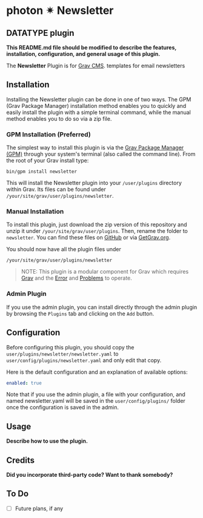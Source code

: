 # photon ✴ Newsletter
## DATATYPE plugin

**This README.md file should be modified to describe the features, installation, configuration, and general usage of this plugin.**

The **Newsletter** Plugin is for [Grav CMS](http://github.com/getgrav/grav). templates for email newsletters

## Installation

Installing the Newsletter plugin can be done in one of two ways. The GPM (Grav Package Manager) installation method enables you to quickly and easily install the plugin with a simple terminal command, while the manual method enables you to do so via a zip file.

### GPM Installation (Preferred)

The simplest way to install this plugin is via the [Grav Package Manager (GPM)](http://learn.getgrav.org/advanced/grav-gpm) through your system's terminal (also called the command line).  From the root of your Grav install type:

    bin/gpm install newsletter

This will install the Newsletter plugin into your `/user/plugins` directory within Grav. Its files can be found under `/your/site/grav/user/plugins/newsletter`.

### Manual Installation

To install this plugin, just download the zip version of this repository and unzip it under `/your/site/grav/user/plugins`. Then, rename the folder to `newsletter`. You can find these files on [GitHub](https://github.com/i-am-phi/grav-plugin-newsletter) or via [GetGrav.org](http://getgrav.org/downloads/plugins#extras).

You should now have all the plugin files under

    /your/site/grav/user/plugins/newsletter

> NOTE: This plugin is a modular component for Grav which requires [Grav](http://github.com/getgrav/grav) and the [Error](https://github.com/getgrav/grav-plugin-error) and [Problems](https://github.com/getgrav/grav-plugin-problems) to operate.

### Admin Plugin

If you use the admin plugin, you can install directly through the admin plugin by browsing the `Plugins` tab and clicking on the `Add` button.

## Configuration

Before configuring this plugin, you should copy the `user/plugins/newsletter/newsletter.yaml` to `user/config/plugins/newsletter.yaml` and only edit that copy.

Here is the default configuration and an explanation of available options:

```yaml
enabled: true
```

Note that if you use the admin plugin, a file with your configuration, and named newsletter.yaml will be saved in the `user/config/plugins/` folder once the configuration is saved in the admin.

## Usage

**Describe how to use the plugin.**

## Credits

**Did you incorporate third-party code? Want to thank somebody?**

## To Do

- [ ] Future plans, if any
